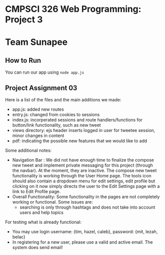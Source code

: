 # CMPSCI 326 Web Programming: Project 3
# Team Sunapee

## How to Run
You can run our app using `node app.js`
 
## Project Assignment 03

Here is a list of the files and the main additions we made:
- app.js: added new routes
- entry.js: changed from cookies to sessions
- index.js: incorperated sessions and route handlers/functions for button/link functionality, such as new tweet
- views directory: ejs header inserts logged in user for tweetee session, minor changes in content
- pdf: indicating the possible new features that we would like to add

Some additional notes:
* Navigation Bar : 
  We did not have enough time to finalize the compose new tweet and implement private messaging for this project (through the navbar). At the moment, they are inactive. The compose new tweet functionality is working through the User Home page. The tools icon should also contain a dropdown menu for edit settings, edit profile but clicking on it now simply directs the user to the Edit Settings page with a link to Edit Profile page.
* Overall Functionality:
  Some functionality in the pages are not completely working or functional. Some issues are:
  * searching is only through hashtags and does not take into account users and help topics
  
For testing what is already functional:
* You may use login username: {tim, hazel, caleb}, password: {mit, lezah, belac}
* In registering for a new user, please use a valid and active email. The system does send email!
